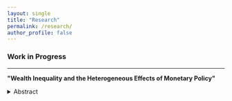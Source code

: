 ```yaml
---
layout: single
title: "Research"
permalink: /research/
author_profile: false
---
```


### Work in Progress
---

**"Wealth Inequality and the Heterogeneous Effects of Monetary Policy"**<br> 
 <details>
  <summary> Abstract </summary>
How does the high concentration of wealth shape the transmission of monetary policy to
household consumption? I study this question in a quantitative Heterogeneous Agent New
Keynesian (HANK) model. The model reproduces the distribution of income and wealth in the
United States, and generates empirically realistic consumption responses to stimulus policies. I
find that top wealth groups substantially amplify the interest income channel of monetary policy
and the persistence of the labor income channel. The reason is that households at the top of
the wealth distribution show large responses to monetary policy shocks and have sizable consumption
shares. In the model, wealthy households are more responsive due to differences in
the income composition and consumption-saving behavior across wealth groups. These findings shed new light on the importance of wealth concentration and heterogeneous responses for the aggregate effects of monetary policy.
</details>
  <br>
    <br>
      <br>
        <br>
          <br>
            <br>
              <br>
                <br>
                  <br>
                    <br>
